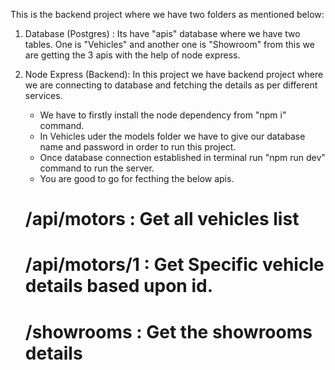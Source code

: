 This is the backend project where we have two folders as mentioned below:
1) Database (Postgres) : Its have "apis" database where we have two tables. One is "Vehicles" and another one is "Showroom" from this we are getting the 3 apis with the help of node express.
2) Node Express (Backend):  In this project we have backend project where we are connecting to database and fetching the details as per different services.
   * We have to firstly install the node dependency from "npm i" command.
   * In Vehicles uder the models folder we have to give our database name and password in order to run this project.
   * Once database connection established in terminal run "npm run dev" command to run the server.
   * You are good to go for fecthing the below apis.

    #  /api/motors : Get all vehicles list
    #  /api/motors/1 : Get Specific vehicle details based upon id.
    #  /showrooms : Get the showrooms details
